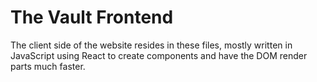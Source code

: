 # The Vault Frontend

The client side of the website resides in these files, mostly written in JavaScript using React to create components and have the DOM render parts much faster. 
